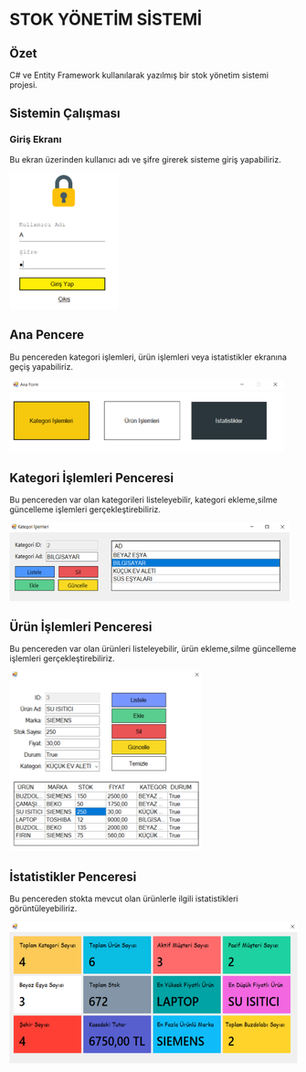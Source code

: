 # STOK YÖNETİM SİSTEMİ
## Özet
<p>C# ve Entity Framework kullanılarak yazılmış bir stok yönetim sistemi projesi.</p>

## Sistemin Çalışması
### Giriş Ekranı
<p> Bu ekran üzerinden kullanıcı adı ve şifre girerek sisteme giriş yapabiliriz. </p>
<img src = "images/1.PNG" width = "190" height = "240">

## Ana Pencere
<p> Bu pencereden kategori işlemleri, ürün işlemleri veya istatistikler ekranına geçiş yapabiliriz. </p>
<img src = "images/2.PNG" width = "480" height = "128">

## Kategori İşlemleri Penceresi
<p> Bu pencereden var olan kategorileri listeleyebilir, kategori ekleme,silme güncelleme işlemleri gerçekleştirebiliriz. </p>
<img src = "images/3.PNG" width = "490" height = "138">

## Ürün İşlemleri Penceresi 
<p> Bu pencereden var olan ürünleri listeleyebilir, ürün ekleme,silme güncelleme işlemleri gerçekleştirebiliriz. </p>
<img src = "images/4.PNG" width = "335" height = "315">

## İstatistikler Penceresi
<p> Bu pencereden stokta mevcut olan ürünlerle ilgili istatistikleri görüntüleyebiliriz. </p>
<img src = "images/5.PNG" width = "539" height = "249">

